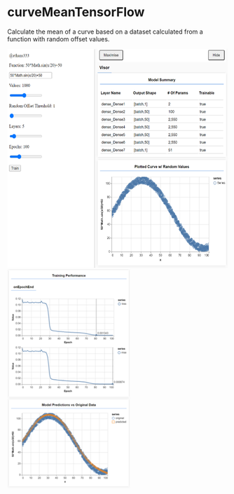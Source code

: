 # curveMeanTensorFlow
Calculate the mean of a curve based on a dataset calculated from a function with random offset values.

<div style="float: left;">
<img src="images/cmts.PNG" height="500" />
<img src="images/cmts1.PNG" height="500" />
</div>
